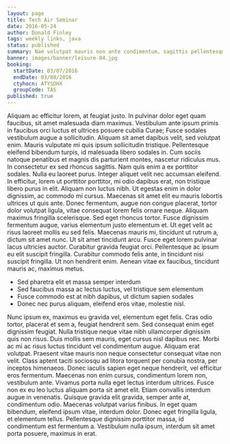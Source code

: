 ```yaml
---
layout: page
title: Tech Air Seminar
date: 2016-05-24
author: Donald Finley
tags: weekly links, java
status: published
summary: Nam volutpat mauris non ante condimentum, sagittis pellentesque leo.
banner: images/banner/leisure-04.jpg
booking:
  startDate: 03/07/2016
  endDate: 03/08/2016
  ctyhocn: ATYSDHX
  groupCode: TAS
published: true
---
```

Aliquam ac efficitur lorem, at feugiat justo. In pulvinar dolor eget quam faucibus, sit amet malesuada diam maximus. Vestibulum ante ipsum primis in faucibus orci luctus et ultrices posuere cubilia Curae; Fusce sodales vestibulum augue a sollicitudin. Aliquam sit amet dapibus velit, sed volutpat enim. Mauris vulputate mi quis ipsum sollicitudin tristique. Pellentesque eleifend bibendum turpis, id malesuada libero sodales in. Cum sociis natoque penatibus et magnis dis parturient montes, nascetur ridiculus mus. In consectetur ex sed rhoncus sagittis. Nam quis enim a ex porttitor sodales. Nulla eu laoreet purus. Integer aliquet velit nec accumsan eleifend. In efficitur, lorem ut porttitor porttitor, mi odio dapibus erat, non tristique libero purus in elit. Aliquam non luctus nibh. Ut egestas enim in dolor dignissim, ac commodo mi cursus.
Maecenas sit amet elit eu mauris lobortis ultrices ut quis ante. Donec fermentum, augue non congue placerat, tortor dolor volutpat ligula, vitae consequat lorem felis ornare neque. Aliquam maximus fringilla scelerisque. Sed eget rhoncus tortor. Fusce dignissim fermentum augue, varius elementum justo elementum et. Ut eget velit ac risus laoreet mollis eu sed felis. Maecenas mauris mi, tincidunt ut rutrum a, dictum sit amet nunc. Ut sit amet tincidunt arcu. Fusce eget lorem pulvinar lacus ultricies auctor. Curabitur gravida feugiat orci. Pellentesque ac ipsum eu elit suscipit fringilla. Curabitur commodo felis ante, in tincidunt nisi suscipit fringilla. Ut non hendrerit enim. Aenean vitae ex faucibus, tincidunt mauris ac, maximus metus.

* Sed pharetra elit et massa semper interdum
* Sed faucibus massa ac lectus luctus, vel tristique sem elementum
* Fusce commodo est at nibh dapibus, ut dictum sapien sodales
* Donec nec purus aliquam, eleifend eros vitae, molestie nisl.

Nunc ipsum ex, maximus eu gravida vel, elementum eget felis. Cras odio tortor, placerat et sem a, feugiat hendrerit sem. Sed consequat enim eget dignissim feugiat. Nulla tristique neque vitae nibh ullamcorper dignissim quis non risus. Duis mollis sem mauris, eget cursus nisl dapibus nec. Morbi ac mi ac risus luctus tincidunt vel condimentum augue. Aliquam erat volutpat. Praesent vitae mauris non neque consectetur consequat vitae non velit. Class aptent taciti sociosqu ad litora torquent per conubia nostra, per inceptos himenaeos.
Donec iaculis sapien eget neque hendrerit, vel efficitur eros fermentum. Maecenas non enim cursus, condimentum lorem non, vestibulum ante. Vivamus porta nulla eget lectus interdum ultrices. Fusce non ex eu leo luctus aliquam porta sit amet elit. Etiam convallis interdum augue in venenatis. Quisque gravida elit gravida, semper ante at, condimentum odio. Maecenas volutpat varius finibus. In eget quam bibendum, eleifend ipsum vitae, interdum dolor. Donec eget fringilla ligula, et elementum tellus. Pellentesque dignissim porttitor massa, id condimentum est fermentum a. Vestibulum nulla ipsum, interdum sit amet porta posuere, maximus in erat.
